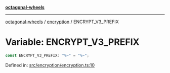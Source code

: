 [**octagonal-wheels**](../../README.md)

***

[octagonal-wheels](../../modules.md) / [encryption](../README.md) / ENCRYPT\_V3\_PREFIX

# Variable: ENCRYPT\_V3\_PREFIX

```ts
const ENCRYPT_V3_PREFIX: "%~" = "%~";
```

Defined in: [src/encryption/encryption.ts:10](https://github.com/vrtmrz/octagonal-wheels/blob/main/src/encryption/encryption.ts#L10)
